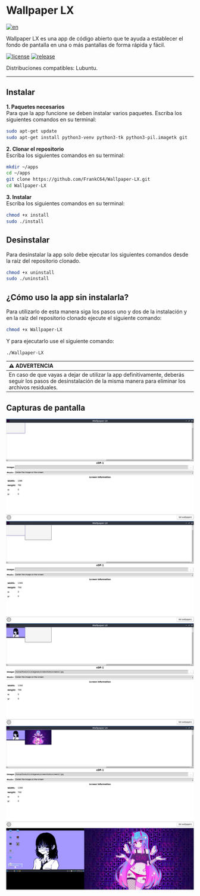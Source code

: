 # Wallpaper LX
[![en](https://img.shields.io/badge/lang-en-green.svg)](https://github.com/FrankC64/Wallpaper-LX/blob/main/README.md)

Wallpaper LX es una app de código abierto que te ayuda a establecer el fondo de pantalla en una o más pantallas de forma rápida y fácil.

[![license](https://img.shields.io/badge/license-GPL-blue.svg)]()
[![release](https://img.shields.io/badge/release-v1.0-blue.svg)]()

Distribuciones compatibles: Lubuntu.

---

## Instalar
**1. Paquetes necesarios**<br>
Para que la app funcione se deben instalar varios paquetes. Escriba los siguientes comandos en su terminal:

```bash
sudo apt-get update
sudo apt-get install python3-venv python3-tk python3-pil.imagetk git
```

**2. Clonar el repositorio**<br>
Escriba los siguientes comandos en su terminal:

```bash
mkdir ~/apps
cd ~/apps
git clone https://github.com/FrankC64/Wallpaper-LX.git
cd Wallpaper-LX
```

**3. Instalar**<br>
Escriba los siguientes comandos en su terminal:

```bash
chmod +x install
sudo ./install
```

## Desinstalar
Para desinstalar la app solo debe ejecutar los siguientes comandos desde la raíz del repositorio clonado. 

```bash
chmod +x uninstall
sudo ./uninstall
```

## ¿Cómo uso la app sin instalarla?
Para utilizarlo de esta manera siga los pasos uno y dos de la instalación y en la raíz del repositorio clonado ejecute el siguiente comando:

```bash
chmod +x Wallpaper-LX
```

Y para ejecutarlo use el siguiente comando:

```bash
./Wallpaper-LX
```

| :warning: ADVERTENCIA |
|:-----------------------------------------|
| En caso de que vayas a dejar de utilizar la app definitivamente, deberás seguir los pasos de desinstalación de la misma manera para eliminar los archivos residuales. |

## Capturas de pantalla
<img src="https://raw.githubusercontent.com/FrankC64/Wallpaper-LX/master/screenshots/one-screen.jpg">
<img src="https://raw.githubusercontent.com/FrankC64/Wallpaper-LX/master/screenshots/two-screen.jpg">
<img src="https://raw.githubusercontent.com/FrankC64/Wallpaper-LX/master/screenshots/two-screen-one-image.jpg">
<img src="https://raw.githubusercontent.com/FrankC64/Wallpaper-LX/master/screenshots/two-screen-two-image.jpg">
<img src="https://raw.githubusercontent.com/FrankC64/Wallpaper-LX/master/screenshots/two-screen-wallpaper.jpg">
